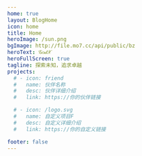 ```yaml
---
home: true
layout: BlogHome
icon: home
title: Home
heroImage: /sun.png
bgImage: http://file.mo7.cc/api/public/bz
heroText: 𝒢𝑜𝒹𝒳
heroFullScreen: true
tagline: 探索未知，追求卓越
projects:
  # - icon: friend
  #   name: 伙伴名称
  #   desc: 伙伴详细介绍
  #   link: https://你的伙伴链接

  # - icon: /logo.svg
  #   name: 自定义项目F
  #   desc: 自定义详细介绍
  #   link: https://你的自定义链接

footer: false
---
```

